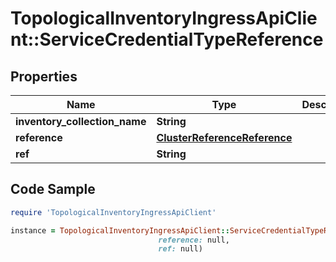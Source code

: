 # TopologicalInventoryIngressApiClient::ServiceCredentialTypeReference

## Properties

Name | Type | Description | Notes
------------ | ------------- | ------------- | -------------
**inventory_collection_name** | **String** |  | 
**reference** | [**ClusterReferenceReference**](ClusterReferenceReference.md) |  | 
**ref** | **String** |  | 

## Code Sample

```ruby
require 'TopologicalInventoryIngressApiClient'

instance = TopologicalInventoryIngressApiClient::ServiceCredentialTypeReference.new(inventory_collection_name: null,
                                 reference: null,
                                 ref: null)
```


